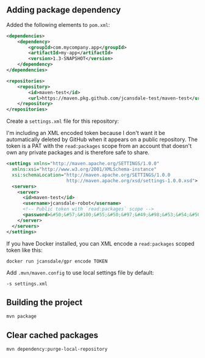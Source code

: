 ## Adding package dependency

Added the following elements to  `pom.xml`:

```xml
<dependencies>
    <dependency>
        <groupId>com.mycompany.app</groupId>
        <artifactId>my-app</artifactId>
        <version>1.3-SNAPSHOT</version>
    </dependency>
</dependencies>

<repositories>
    <repository>
        <id>maven-test</id>
        <url>https://maven.pkg.github.com/jcansdale-test/maven-test</url>
    </repository>
</repositories>
```

Create a `settings.xml` file for this repository:

I'm including an XML encoded token because I don't want it be automatically deleted by GitHub when it appears on a public repository. The token is a PAT with the `read:packages` scope from an account that doesn't own any private packages and is therefore safe to share.

```xml
<settings xmlns="http://maven.apache.org/SETTINGS/1.0.0"
  xmlns:xsi="http://www.w3.org/2001/XMLSchema-instance"
  xsi:schemaLocation="http://maven.apache.org/SETTINGS/1.0.0
                      http://maven.apache.org/xsd/settings-1.0.0.xsd">
  <servers>
    <server>
      <id>maven-test</id>
      <username>jcansdale-robot</username>
      <!-- Public token with `read:packages` scope -->
      <password>&#50;&#57;&#100;&#55;&#50;&#97;&#49;&#98;&#53;&#54;&#50;&#55;&#48;&#101;&#54;&#97;&#99;&#101;&#53;&#51;&#49;&#55;&#102;&#102;&#49;&#98;&#52;&#52;&#52;&#50;&#97;&#54;&#99;&#51;&#99;&#101;&#100;&#57;&#101;&#100;</password>
    </server>
  </servers>
</settings>
```

If you have Docker installed, you can XML encode a `read:packages` scoped token like this:

```
docker run jcansdale/gpr encode TOKEN
```

Add `.mvn/maven.config` to use local settings file by default:

```
-s settings.xml
```

## Building the project

```
mvn package
```

## Clear cached packages

```
mvn dependency:purge-local-repository
```

